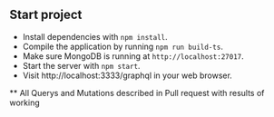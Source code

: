 ## Start project

- Install dependencies with `npm install`.
- Compile the application by running `npm run build-ts`.
- Make sure MongoDB is running at `http://localhost:27017`.
- Start the server with `npm start`.
- Visit http://localhost:3333/graphql in your web browser.

** All Querys and Mutations described in Pull request with results of working
